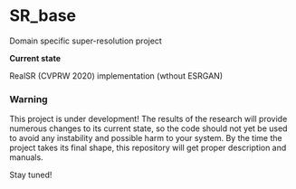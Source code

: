# SR_base
 Domain specific super-resolution project
 
 **Current state**

 RealSR (CVPRW 2020) implementation (wthout ESRGAN)

 ### Warning
 
 This project is under development! The results of
 the research will provide numerous changes to its
 current state, so the code should not yet be used
 to avoid any instability and possible harm to your
 system. By the time the project takes its final shape,
 this repository will get proper description and manuals.
 
 Stay tuned!